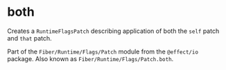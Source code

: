 # both

Creates a `RuntimeFlagsPatch` describing application of both the `self` patch
and `that` patch.

Part of the `Fiber/Runtime/Flags/Patch` module from the `@effect/io` package. Also known as `Fiber/Runtime/Flags/Patch.both`.
